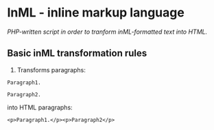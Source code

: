 # InML - inline markup language

*PHP-written script in order to tranform inML-formatted text into HTML.*

## Basic inML transformation rules

1. Transforms paragraphs:

```
Paragraph1.

Paragraph2.
```

into HTML paragraphs:

```
<p>Paragraph1.</p><p>Paragraph2</p>
```